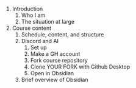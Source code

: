 1. Introduction
	1. Who I am 
	2. The situation at large
2. Course content
	1. Schedule, content, and structure
	2. Discord and AI 
		1. Set up 
		2. Make a GH account
		3. Fork course repository
		4. Clone YOUR FORK with Github Desktop
		5. Open in Obsidian
	3. Brief overview of Obsidian
